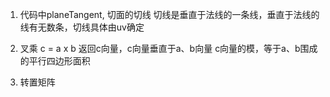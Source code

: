 1. 代码中planeTangent, 切面的切线
	切线是垂直于法线的一条线，垂直于法线的线有无数条，切线具体由uv确定
	
2. 叉乘 c = a x b
	返回c向量，c向量垂直于a、b向量
	c向量的模，等于a、b围成的平行四边形面积

3.  转置矩阵
	